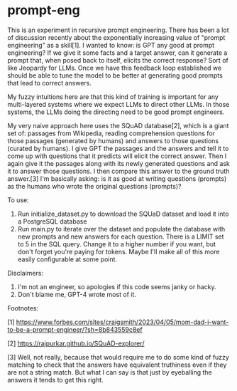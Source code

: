 # prompt-eng

This is an experiment in recursive prompt engineering. There has been a lot of discussion recently about the exponentially increasing value of "prompt engineering" as a skill[1]. I wanted to know: is GPT any good at prompt engineering? If we give it some facts and a target answer, can it generate a prompt that, when posed back to itself, elicits the correct response? Sort of like Jeopardy for LLMs. Once we have this feedback loop established we should be able to tune the model to be better at generating good prompts that lead to correct answers.

My fuzzy intuitions here are that this kind of training is important for any multi-layered systems where we expect LLMs to direct other LLMs. In those systems, the LLMs doing the directing need to be good prompt engineers.

My very naive approach here uses the SQuAD database[2], which is a giant set of: passages from Wikipedia, reading comprehension questions for those passages (generated by humans) and answers to those questions (curated by humans). I give GPT the passages and the answers and tell it to come up with questions that it predicts will elicit the correct answer. Then I again give it the passages along with its newly generated questions and ask it to answer those questions. I then compare this answer to the ground truth answer.[3] I'm basically asking: is it as good at writing questions (prompts) as the humans who wrote the original questions (prompts)?

To use:

1. Run initialize_dataset.py to download the SQUaD dataset and load it into a PostgreSQL database
2. Run main.py to iterate over the dataset and populate the database with new prompts and new answers for each question. There is a LIMIT set to 5 in the SQL query. Change it to a higher number if you want, but don't forget you're paying for tokens. Maybe I'll make all of this more easily configurable at some point.

Disclaimers:

1. I'm not an engineer, so apologies if this code seems janky or hacky.
2. Don't blame me, GPT-4 wrote most of it.

Footnotes:

[1] https://www.forbes.com/sites/craigsmith/2023/04/05/mom-dad-i-want-to-be-a-prompt-engineer/?sh=8b843559c8ef

[2] https://rajpurkar.github.io/SQuAD-explorer/

[3] Well, not really, because that would require me to do some kind of fuzzy matching to check that the answers have equivalent truthiness even if they are not a string match. But what I can say is that just by eyeballing the answers it tends to get this right.
